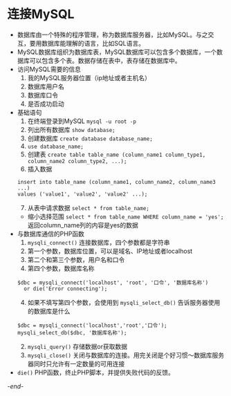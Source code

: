 # 连接MySQL

* 数据库由一个特殊的程序管理，称为数据库服务器，比如MySQL。与之交互，要用数据库能理解的语言，比如SQL语言。
* MySQL数据库组织为数据库表，MySQL数据库可以包含多个数据库，一个数据库可以包含多个表。数据存储在表中，表存储在数据库中。
* 访问MySQL需要的信息
  1. 我的MySQL服务器位置（ip地址或者主机名）
  2. 数据库用户名
  3. 数据库口令
  4. 是否成功启动
* 基础语句
  1. 在终端登录到MySQL `mysql -u root -p`
  2. 列出所有数据库 `show database;`
  3. 创建数据库 `create database database_name;`
  4. `use database_name;`
  5. 创建表 `create table table_name (column_name1 column_type1, column_name2 column_type2, ...);`
  6. 插入数据
  ```
  insert into table_name (column_name1, column_name2, column_name3 ...)
  values ('value1', 'value2', 'value2' ...);
  ```
  7. 从表中请求数据 `select * from table_name;`
    * 缩小选择范围 `select * from table_name WHERE column_name = 'yes';` 返回column_name列的内容是yes的数据
* 与数据库通信的PHP函数
  1. `mysqli_connect()` 连接数据库，四个参数都是字符串
    1. 第一个参数，数据库位置，可以是域名、IP地址或者localhost
    2. 第二个和第三个参数，用户名和口令
    3. 第四个参数，数据库名称
    ```
    $dbc = mysqli_connect('localhost', 'root', '口令', '数据库名称')
      or die('Error connecting');
    ```
    4. 如果不填写第四个参数，会使用到 `mysqli_select_db()` 告诉服务器使用的数据库是什么
    ```
    $dbc = mysqli_connect('localhost','root','口令');
    mysqli_select_db($dbc, '数据库名称');
    ```
  2. `mysqli_query()` 存储数据or获取数据
  3. `mysqli_close()` 关闭与数据库的连接。用完关闭是个好习惯～数据库服务器同时只允许有一定数量的可用连接
* `die()` PHP函数，终止PHP脚本，并提供失败代码的反馈。

*-end-*